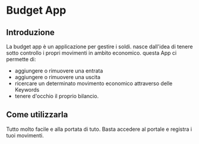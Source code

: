 # Budget App

## Introduzione

La budget app è un applicazione per gestire i soldi.
nasce dall'idea di tenere sotto controllo i propri movimenti in ambito economico.
questa App ci permette di:
- aggiungere o rimuovere una entrata
- aggiungere o rimuovere una uscita
- ricercare un determinato movimento economico attraverso delle Keywords
- tenere d'occhio il proprio bilancio.

## Come utilizzarla

Tutto molto facile e alla portata di tuto.
Basta accedere al portale e registra i tuoi movimenti.
